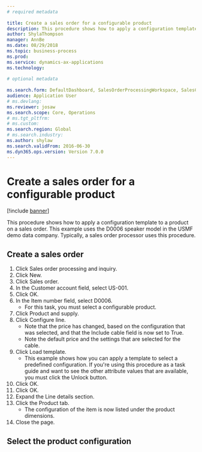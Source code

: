 ```yaml
--- 
# required metadata 
 
title: Create a sales order for a configurable product
description: This procedure shows how to apply a configuration template to a product on a sales order. 
author: ShylaThompson
manager: AnnBe 
ms.date: 08/29/2018
ms.topic: business-process 
ms.prod:  
ms.service: dynamics-ax-applications 
ms.technology:  
 
# optional metadata 
 
ms.search.form: DefaultDashboard, SalesOrderProcessingWorkspace, SalesCreateOrder, SalesTable, PCRuntimeConfigurator, PCTemplateConfigurationSelection   
audience: Application User 
# ms.devlang:  
ms.reviewer: josaw
ms.search.scope: Core, Operations 
# ms.tgt_pltfrm:  
# ms.custom:  
ms.search.region: Global
# ms.search.industry: 
ms.author: shylaw
ms.search.validFrom: 2016-06-30 
ms.dyn365.ops.version: Version 7.0.0 
---
```

# Create a sales order for a configurable product

[!include [banner](../../includes/banner.md)]

This procedure shows how to apply a configuration template to a product on a sales order. This example uses the D0006 speaker model in the USMF demo data company. Typically, a sales order processor uses this procedure.


## Create a sales order
1. Click Sales order processing and inquiry.
2. Click New.
3. Click Sales order.
4. In the Customer account field, select US-001. 
5. Click OK.
6. In the Item number field, select D0006.
    * For this task, you must select a configurable product.  
7. Click Product and supply.
8. Click Configure line.
    * Note that the price has changed, based on the configuration that was selected, and that the Include cable field is now set to True.  
    * Note the default price and the settings that are selected for the cable.  
9. Click Load template.
    * This example shows how you can apply a template to select a predefined configuration. If you're using this procedure as a task guide and want to see the other attribute values that are available, you must click the Unlock button.  
10. Click OK.
11. Click OK.
12. Expand the Line details section.
13. Click the Product tab.
    * The configuration of the item is now listed under the product dimensions.  
14. Close the page.

## Select the product configuration

